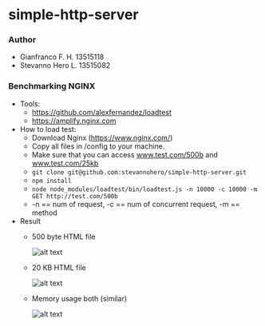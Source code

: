 # simple-http-server

### Author
- Gianfranco F. H. 13515118
- Stevanno Hero L. 13515082

### Benchmarking NGINX
- Tools: 
  - https://github.com/alexfernandez/loadtest
  - https://amplify.nginx.com
- How to load test: 
  - Download Nginx (https://www.nginx.com/)
  - Copy all files in /config to your machine.
  - Make sure that you can access www.test.com/500b and www.test.com/25kb
  - `git clone git@github.com:stevannohero/simple-http-server.git`
  - `npm install`
  - `node node_modules/loadtest/bin/loadtest.js -n 10000 -c 10000 -m GET http://test.com/500b`
  - -n == num of request, -c == num of concurrent request, -m == method
- Result
  - 500 byte HTML file
  
    ![alt text](https://i.imgur.com/aDo9lLk.png)
    
  - 20 KB HTML file
  
    ![alt text](https://i.imgur.com/IiFcob1.png)
    
  - Memory usage both (similar)
  
    ![alt text](https://i.imgur.com/gRTUrxc.png?1)

